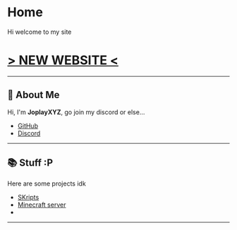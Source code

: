 # Home

Hi welcome to my site

# [> NEW WEBSITE <](https://joplay.xyz/)

---

## 🚀 About Me

Hi, I'm **JoplayXYZ**, go join my discord or else...

- [GitHub](https://github.com/JoplayXYZ)
- [Discord](https://discord.gg/MyqR2Wc6sd)

---

## 📚 Stuff :P

Here are some projects idk

- [SKripts](https://github.com/JoplayXYZ/Skripts)
- [Minecraft server](https://joplay.xyz/boost)
- 
---
